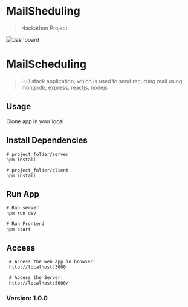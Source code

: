 # MailSheduling
> Hackathon Project

![dashboard](https://user-images.githubusercontent.com/49576577/123489862-88fd2d80-d630-11eb-908a-a7e8f3839b35.png)


# MailScheduling

> Full stack application, which is used to send recurring mail using mongodb, express, reactjs, nodejs

## Usage

Clone app in your local

## Install Dependencies

```
# project_folder/server
npm install

# project_folder/client
npm install
```

## Run App

```
# Run server
npm run dev

# Run Frontend
npm start
```

## Access

```
 # Access the web app in browser:
 http://localhost:3000

 # Access the Server:
 http://localhost:5000/
```

### Version: 1.0.0


